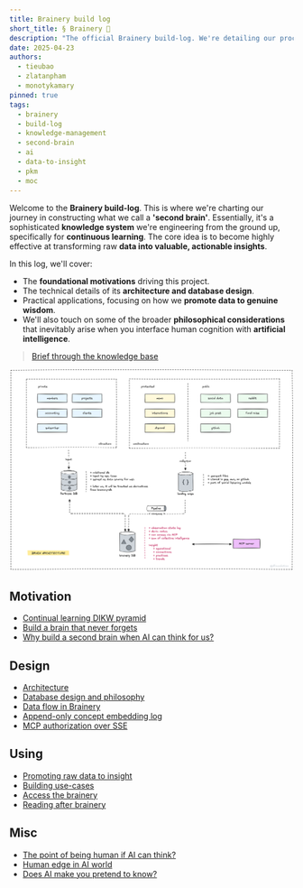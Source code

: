 ```yaml
---
title: Brainery build log
short_title: § Brainery 🧠
description: "The official Brainery build-log. We're detailing our process for creating a 'second brain' designed for continuous learning and insight generation. Covers motivation, system design, and practical data-to-wisdom strategies."
date: 2025-04-23
authors:
  - tieubao
  - zlatanpham
  - monotykamary
pinned: true
tags:
  - brainery
  - build-log
  - knowledge-management
  - second-brain
  - ai
  - data-to-insight
  - pkm
  - moc
---
```


Welcome to the **Brainery build-log**. This is where we're charting our journey in constructing what we call a **'second brain'**. Essentially, it's a sophisticated **knowledge system** we're engineering from the ground up, specifically for **continuous learning**. The core idea is to become highly effective at transforming raw **data into valuable, actionable insights**.

In this log, we'll cover:

* The **foundational motivations** driving this project.
* The technical details of its **architecture and database design**.
* Practical applications, focusing on how we **promote data to genuine wisdom**.
* We'll also touch on some of the broader **philosophical considerations** that inevitably arise when you interface human cognition with **artificial intelligence**.

> [Brief through the knowledge base](https://github.com/dwarvesf/handbook/blob/master/knowledge-base.md)

![](assets/architecture.png)

## Motivation

* [Continual learning DIKW pyramid](dikw-pyramid.md)
* [Build a brain that never forgets](never-forget.md)
* [Why build a second brain when AI can think for us?](why-build-second-brain.md)

## Design

* [Architecture](architecture.md)
* [Database design and philosophy](database-design.md)
* [Data flow in Brainery](data-flow.md)
* [Append-only concept embedding log](rfc-semantic-reasoning.md)
* [MCP authorization over SSE](rfc-mcp-security.md)

## Using

* [Promoting raw data to insight](promote-data-to-insight.md)
* [Building use-cases](use-cases.md)
* [Access the brainery](access-brainery.md)
* [Reading after brainery](reading.md)

## Misc

* [The point of being human if AI can think?](being-human.md)
* [Human edge in AI world](human-edge.md)
* [Does AI make you pretend to know?](rely-on-ai.md)
